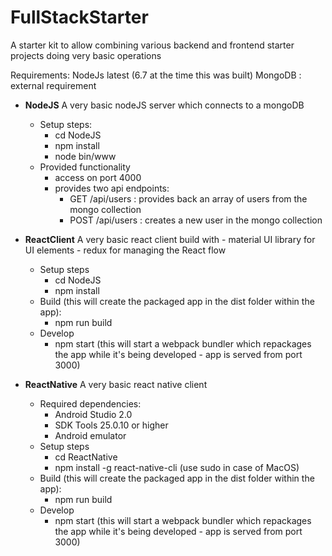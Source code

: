 # FullStackStarter
A starter kit to allow combining various backend and frontend starter projects doing very basic operations

Requirements: NodeJs latest (6.7 at the time this was built)
MongoDB : external requirement

* <b>NodeJS</b>
   A very basic nodeJS server which connects to a mongoDB
   - Setup steps:
      * cd NodeJS
      * npm install
      * node bin/www
   - Provided functionality
      * access on port 4000
      * provides two api endpoints:
         * GET /api/users : provides back an array of users from the mongo collection
         * POST /api/users : creates a new user in the mongo collection

* <b>ReactClient</b>
   A very basic react client build with
      - material UI library for UI elements
      - redux for managing the React flow
   - Setup steps
      * cd NodeJS
      * npm install
   - Build (this will create the packaged app in the dist folder within the app):
      * npm run build
   - Develop
      * npm start (this will start a webpack bundler which repackages the app while it's being developed - app is served from port 3000)
      
* <b>ReactNative</b>
   A very basic react native client
   - Required dependencies:
      * Android Studio 2.0
      * SDK Tools 25.0.10 or higher
      * Android emulator
   - Setup steps
      * cd ReactNative
      * npm install -g react-native-cli (use sudo in case of MacOS)
   - Build (this will create the packaged app in the dist folder within the app):
      * npm run build
   - Develop
      * npm start (this will start a webpack bundler which repackages the app while it's being developed - app is served from port 3000)
